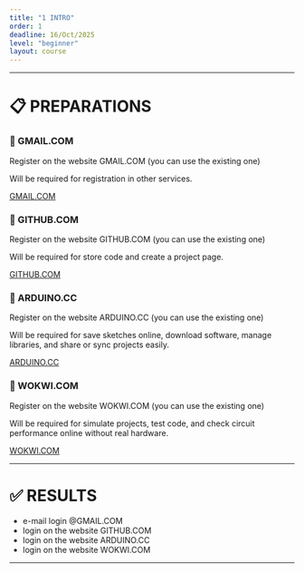 ```yaml
---
title: "1 INTRO"      
order: 1                      
deadline: 16/Oct/2025              
level: "beginner"           
layout: course                
---
```



---

# 📋 PREPARATIONS



<div class="card">
  <h3>🔑 GMAIL.COM</h3>
  <p>Register on the website GMAIL.COM (you can use the existing one)</p>
  <p>Will be required for registration in other services.</p>
   <a href="https://mail.google.com/" class="button" target="_blank" rel="noopener noreferrer">GMAIL.COM</a>
</div>

<div class="card">
  <h3>🔑 GITHUB.COM</h3>
  <p>Register on the website GITHUB.COM (you can use the existing one)</p>
  <p>Will be required for store code and create a project page.</p>
  <a href="https://github.com/" class="button" target="_blank" rel="noopener noreferrer">GITHUB.COM</a>
</div>

<div class="card">
  <h3>🔑 ARDUINO.CC</h3>
  <p>Register on the website ARDUINO.CC (you can use the existing one)</p>
  <p>Will be required for save sketches online, download software, manage libraries, and share or sync projects easily.</p>
  <a href="https://login.arduino.cc/login?" class="button" target="_blank" rel="noopener noreferrer">ARDUINO.CC</a>
</div>

<div class="card">
  <h3>🔑 WOKWI.COM</h3>
  <p>Register on the website WOKWI.COM (you can use the existing one)</p>
  <p>Will be required for simulate projects, test code, and check circuit performance online without real hardware.</p>
  <a href="https://wokwi.com/" class="button" target="_blank" rel="noopener noreferrer">WOKWI.COM</a>
</div>

---

# ✅ RESULTS
- e-mail login @GMAIL.COM  
- login on the website GITHUB.COM
- login on the website ARDUINO.CC
- login on the website WOKWI.COM
  
---
